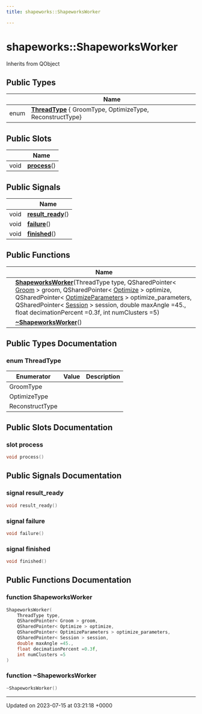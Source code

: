 ```yaml
---
title: shapeworks::ShapeworksWorker

---
```


# shapeworks::ShapeworksWorker





Inherits from QObject

## Public Types

|                | Name           |
| -------------- | -------------- |
| enum| **[ThreadType](../Classes/classshapeworks_1_1ShapeworksWorker.md#enum-threadtype)** { GroomType, OptimizeType, ReconstructType} |

## Public Slots

|                | Name           |
| -------------- | -------------- |
| void | **[process](../Classes/classshapeworks_1_1ShapeworksWorker.md#slot-process)**() |

## Public Signals

|                | Name           |
| -------------- | -------------- |
| void | **[result_ready](../Classes/classshapeworks_1_1ShapeworksWorker.md#signal-result-ready)**() |
| void | **[failure](../Classes/classshapeworks_1_1ShapeworksWorker.md#signal-failure)**() |
| void | **[finished](../Classes/classshapeworks_1_1ShapeworksWorker.md#signal-finished)**() |

## Public Functions

|                | Name           |
| -------------- | -------------- |
| | **[ShapeworksWorker](../Classes/classshapeworks_1_1ShapeworksWorker.md#function-shapeworksworker)**(ThreadType type, QSharedPointer< [Groom](../Classes/classshapeworks_1_1Groom.md) > groom, QSharedPointer< [Optimize](../Classes/classshapeworks_1_1Optimize.md) > optimize, QSharedPointer< [OptimizeParameters](../Classes/classshapeworks_1_1OptimizeParameters.md) > optimize_parameters, QSharedPointer< [Session](../Classes/classshapeworks_1_1Session.md) > session, double maxAngle =45., float decimationPercent =0.3f, int numClusters =5) |
| | **[~ShapeworksWorker](../Classes/classshapeworks_1_1ShapeworksWorker.md#function-~shapeworksworker)**() |

## Public Types Documentation

### enum ThreadType

| Enumerator | Value | Description |
| ---------- | ----- | ----------- |
| GroomType | |   |
| OptimizeType | |   |
| ReconstructType | |   |




## Public Slots Documentation

### slot process

```cpp
void process()
```


## Public Signals Documentation

### signal result_ready

```cpp
void result_ready()
```


### signal failure

```cpp
void failure()
```


### signal finished

```cpp
void finished()
```


## Public Functions Documentation

### function ShapeworksWorker

```cpp
ShapeworksWorker(
    ThreadType type,
    QSharedPointer< Groom > groom,
    QSharedPointer< Optimize > optimize,
    QSharedPointer< OptimizeParameters > optimize_parameters,
    QSharedPointer< Session > session,
    double maxAngle =45.,
    float decimationPercent =0.3f,
    int numClusters =5
)
```


### function ~ShapeworksWorker

```cpp
~ShapeworksWorker()
```


-------------------------------

Updated on 2023-07-15 at 03:21:18 +0000